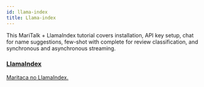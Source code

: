 ```yaml
---
id: llama-index
title: Llama-index
---
```


This MariTalk + LlamaIndex tutorial covers installation, API key setup, chat for name suggestions, few-shot with complete for review classification, and synchronous and asynchronous streaming.

<div style={{ display: 'flex', justifyContent: 'space-around', margin: '20px 0', flexWrap: 'wrap' }}>
  <a href="https://docs.llamaindex.ai/en/latest/examples/llm/maritalk/" className="icon-box" style={{ flex: '1 1 200px', margin: '10px', textAlign: 'center' }}>
    <i className="fas fa-file-alt" style={{ fontSize: '2em', marginBottom: '10px' }}></i> 
    <h3>LlamaIndex</h3>
    <p>Maritaca no LlamaIndex.</p>
  </a>
</div>